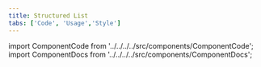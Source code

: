 ```yaml
---
title: Structured List
tabs: ['Code', 'Usage','Style']
---
```


import ComponentCode from '../../../../src/components/ComponentCode';
import ComponentDocs from '../../../../src/components/ComponentDocs';


<ComponentCode
    name="Structured list"
    component="structured-list" 
    variation="structured-list"
    experimental="true"
    hasReactVersion="true"
    >
</ComponentCode>
<ComponentCode
    name="Structured list with selection"
    component="structured-list" 
    variation="structured-list--selection"
    experimental="true"
    hasReactVersion="true"
    >
</ComponentCode>
<ComponentDocs component="structured-list" experimental="true"></ComponentDocs>
